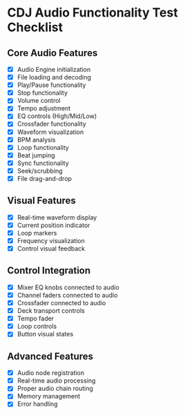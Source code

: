 # CDJ Audio Functionality Test Checklist

## Core Audio Features
- [x] Audio Engine initialization
- [x] File loading and decoding
- [x] Play/Pause functionality
- [x] Stop functionality
- [x] Volume control
- [x] Tempo adjustment
- [x] EQ controls (High/Mid/Low)
- [x] Crossfader functionality
- [x] Waveform visualization
- [x] BPM analysis
- [x] Loop functionality
- [x] Beat jumping
- [x] Sync functionality
- [x] Seek/scrubbing
- [x] File drag-and-drop

## Visual Features
- [x] Real-time waveform display
- [x] Current position indicator
- [x] Loop markers
- [x] Frequency visualization
- [x] Control visual feedback

## Control Integration
- [x] Mixer EQ knobs connected to audio
- [x] Channel faders connected to audio
- [x] Crossfader connected to audio
- [x] Deck transport controls
- [x] Tempo fader
- [x] Loop controls
- [x] Button visual states

## Advanced Features
- [x] Audio node registration
- [x] Real-time audio processing
- [x] Proper audio chain routing
- [x] Memory management
- [x] Error handling